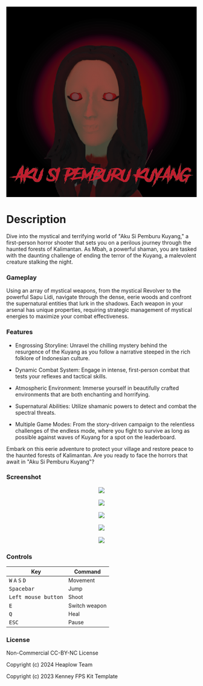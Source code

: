 <p align="center"><img src="icon-aspk.png"/></p>

# Description

Dive into the mystical and terrifying world of "Aku Si Pemburu Kuyang," a first-person horror shooter that sets you on a perilous journey through the haunted forests of Kalimantan. As Mbah, a powerful shaman, you are tasked with the daunting challenge of ending the terror of the Kuyang, a malevolent creature stalking the night.

### Gameplay

Using an array of mystical weapons, from the mystical Revolver to the powerful Sapu Lidi, navigate through the dense, eerie woods and confront the supernatural entities that lurk in the shadows. Each weapon in your arsenal has unique properties, requiring strategic management of mystical energies to maximize your combat effectiveness.

### Features

- Engrossing Storyline: Unravel the chilling mystery behind the resurgence of the Kuyang as you follow a narrative steeped in the rich folklore of Indonesian culture.

- Dynamic Combat System: Engage in intense, first-person combat that tests your reflexes and tactical skills.

- Atmospheric Environment: Immerse yourself in beautifully crafted environments that are both enchanting and horrifying.

- Supernatural Abilities: Utilize shamanic powers to detect and combat the spectral threats.

- Multiple Game Modes: From the story-driven campaign to the relentless challenges of the endless mode, where you fight to survive as long as possible against waves of Kuyang for a spot on the leaderboard.

Embark on this eerie adventure to protect your village and restore peace to the haunted forests of Kalimantan. Are you ready to face the horrors that await in "Aku Si Pemburu Kuyang"?

### Screenshot

<p align="center"><img src="https://img.itch.zone/aW1hZ2UvMjczNDYxOS8xNjMxMjI0Ny5wbmc=/original/Y8q%2Bs6.png"/></p>

<p align="center"><img src="https://img.itch.zone/aW1hZ2UvMjczNDYxOS8xNjMxMjI0Ni5wbmc=/original/veSrKZ.png"/></p>

<p align="center"><img src="https://img.itch.zone/aW1hZ2UvMjczNDYxOS8xNjMxMjI1MS5wbmc=/original/58pOCl.png"/></p>

<p align="center"><img src="https://img.itch.zone/aW1hZ2UvMjczNDYxOS8xNjMxMjQyMC5wbmc=/original/gO0qA6.png"/></p>

<p align="center"><img src="https://img.itch.zone/aW1hZ2UvMjczNDYxOS8xNjMxMjQyMS5wbmc=/original/%2B8Ld8V.png"/></p>

### Controls

| Key | Command |
| --- | --- |
| <kbd>W</kbd> <kbd>A</kbd> <kbd>S</kbd> <kbd>D</kbd> | Movement |
| <kbd>Spacebar</kbd> | Jump |
| <kbd>Left mouse button</kbd> | Shoot |
| <kbd>E</kbd> | Switch weapon |
| <kbd>Q</kbd> | Heal |
| <kbd>ESC</kbd> | Pause |

### License

Non-Commercial CC-BY-NC License

Copyright (c) 2024 Heaplow Team

Copyright (c) 2023 Kenney FPS Kit Template